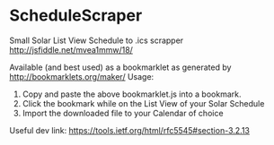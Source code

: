 # ScheduleScraper
Small Solar List View Schedule to .ics scrapper
http://jsfiddle.net/mvea1mmw/18/

Available (and best used) as a bookmarklet as generated by http://bookmarklets.org/maker/
Usage: 
1. Copy and paste the above bookmarklet.js into a bookmark. 
2. Click the bookmark while on the List View of your Solar Schedule
3. Import the downloaded file to your Calendar of choice

Useful dev link: 
https://tools.ietf.org/html/rfc5545#section-3.2.13
